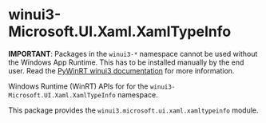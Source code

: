 <!-- warning: Please don't edit this file. It was automatically generated. -->

# winui3-Microsoft.UI.Xaml.XamlTypeInfo

**IMPORTANT**: Packages in the `winui3-*` namespace cannot be used without the
Windows App Runtime. This has to be installed manually by the end user. Read the
[PyWinRT winui3 documentation](https://pywinrt.readthedocs.io/en/latest/api/winui3/index.html)
for more information.

Windows Runtime (WinRT) APIs for for the `winui3-Microsoft.UI.Xaml.XamlTypeInfo` namespace.

This package provides the `winui3.microsoft.ui.xaml.xamltypeinfo` module.
